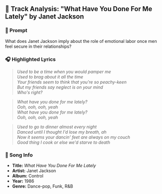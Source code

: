 ## 🎵 Track Analysis: "What Have You Done For Me Lately" by Janet Jackson

### 🧠 Prompt
What does Janet Jackson imply about the role of emotional labor once men feel secure in their relationships?

### 🎧 Highlighted Lyrics

> *Used to be a time when you would pamper me  
Used to brag about it all the time  
Your friends seem to think that you're so peachy-keen  
But my friends say neglect is on your mind  
Who's right?*

> *What have you done for me lately?  
Ooh, ooh, ooh, yeah  
What have you done for me lately?  
Ooh, ooh, ooh, yeah*

> *Used to go to dinner almost every night  
Danced until I thought I'd lose my breath, ah  
Now it seems your dancin' feet are always on my couch  
Good thing I cook or else we'd starve to death*


### 🎤 Song Info
- **Title:** *What Have You Done For Me Lately*  
- **Artist:** Janet Jackson
- **Album:** Control 
- **Year:** 1986
- **Genre:** Dance-pop, Funk, R&B